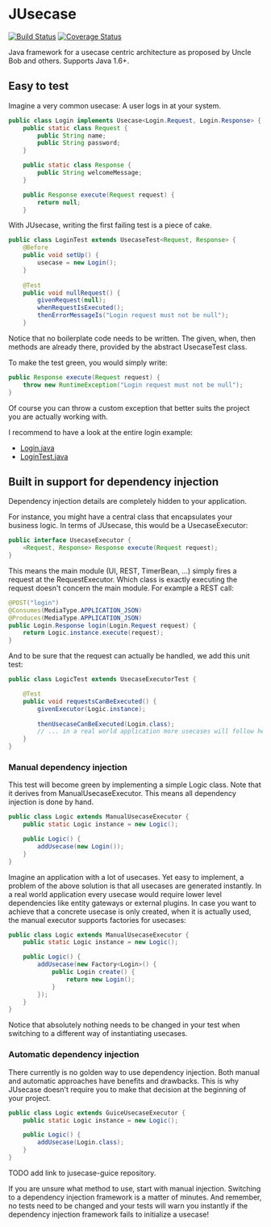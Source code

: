 # JUsecase
[![Build Status](https://travis-ci.org/casid/jusecase.svg?branch=master)](https://travis-ci.org/casid/jusecase)
[![Coverage Status](https://coveralls.io/repos/github/casid/jusecase/badge.svg?branch=master)](https://coveralls.io/github/casid/jusecase?branch=master)

Java framework for a usecase centric architecture as proposed by Uncle Bob and others. Supports Java 1.6+.

## Easy to test
Imagine a very common usecase: A user logs in at your system.
```java
public class Login implements Usecase<Login.Request, Login.Response> {
    public static class Request {
        public String name;
        public String password;
    }

    public static class Response {
        public String welcomeMessage;
    }

    public Response execute(Request request) {
        return null;
    }
```

With JUsecase, writing the first failing test is a piece of cake.

```java
public class LoginTest extends UsecaseTest<Request, Response> {
    @Before
    public void setUp() {
        usecase = new Login();
    }
    
    @Test
    public void nullRequest() {
        givenRequest(null);
        whenRequestIsExecuted();
        thenErrorMessageIs("Login request must not be null");
    }
```

Notice that no boilerplate code needs to be written. The given, when, then methods are already there, provided by the abstract UsecaseTest class.

To make the test green, you would simply write:

```java
public Response execute(Request request) {
    throw new RuntimeException("Login request must not be null");
}
```

Of course you can throw a custom exception that better suits the project you are actually working with.

I recommend to have a look at the entire login example:
- [Login.java](https://github.com/casid/jusecase/blob/master/src/test/java/org/jusecase/example/login/Login.java)
- [LoginTest.java](https://github.com/casid/jusecase/blob/master/src/test/java/org/jusecase/example/login/LoginTest.java)

## Built in support for dependency injection
Dependency injection details are completely hidden to your application.

For instance, you might have a central class that encapsulates your business logic. In terms of JUsecase, this would be a UsecaseExecutor:

```java
public interface UsecaseExecutor {
    <Request, Response> Response execute(Request request);
}
```

This means the main module (UI, REST, TimerBean, ...) simply fires a request at the RequestExecutor. Which class is exactly executing the request doesn't concern the main module. For example a REST call:

```java
@POST("login")
@Consumes(MediaType.APPLICATION_JSON)
@Produces(MediaType.APPLICATION_JSON)
public Login.Response login(Login.Request request) {
    return Logic.instance.execute(request);
}
```

And to be sure that the request can actually be handled, we add this unit test:

```java
public class LogicTest extends UsecaseExecutorTest {

    @Test
    public void requestsCanBeExecuted() {
        givenExecutor(Logic.instance);
        
        thenUsecaseCanBeExecuted(Login.class);
        // ... in a real world application more usecases will follow here.
    }
}
```

### Manual dependency injection

This test will become green by implementing a simple Logic class. Note that it derives from ManualUsecaseExecutor. This means all dependency injection is done by hand.

```java
public class Logic extends ManualUsecaseExecutor {
    public static Logic instance = new Logic();

    public Logic() {
        addUsecase(new Login());
    }
}
```

Imagine an application with a lot of usecases. Yet easy to implement, a problem of the above solution is that all usecases are generated instantly. In a real world application every usecase would require lower level dependencies like entity gateways or external plugins. In case you want to achieve that a concrete usecase is only created, when it is actually used, the manual executor supports factories for usecases:

```java
public class Logic extends ManualUsecaseExecutor {
    public static Logic instance = new Logic();

    public Logic() {
        addUsecase(new Factory<Login>() {
            public Login create() {
                return new Login();
            }
        });
    }
}
```

Notice that absolutely nothing needs to be changed in your test when switching to a different way of instantiating usecases.

### Automatic dependency injection
There currently is no golden way to use dependency injection. Both manual and automatic approaches have benefits and drawbacks. This is why JUsecase doesn't require you to make that decision at the beginning of your project.

```java
public class Logic extends GuiceUsecaseExecutor {
    public static Logic instance = new Logic();

    public Logic() {
        addUsecase(Login.class);
    }
}
```

TODO add link to jusecase-guice repository.

If you are unsure what method to use, start with manual injection. Switching to a dependency injection framework is a matter of minutes. And remember, no tests need to be changed and your tests will warn you instantly if the dependency injection framework fails to initialize a usecase!
